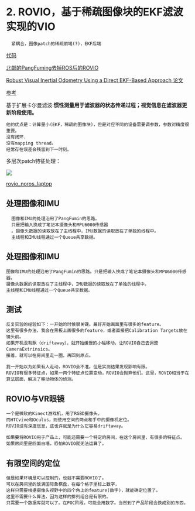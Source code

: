 # 2. ROVIO，基于稀疏图像块的EKF滤波实现的VIO
      紧耦合，图像patch的稀疏前端(?)，EKF后端
      
[代码](https://github.com/Ewenwan/rovio)

[北邮的PangFuming去掉ROS后的ROVIO](https://github.com/Ewenwan/Rovio_NoRos)

[Robust Visual Inertial Odometry Using a Direct EKF-Based Approach 论文](https://www.research-collection.ethz.ch/bitstream/handle/20.500.11850/155340/eth-48374-01.pdf?sequence=1&isAllowed=y)

[参考](http://jinjaysnow.github.io/blog/2017-07/ROVIO%E8%A7%A3%E6%9E%90.html)


基于扩展卡尔曼滤波:**惯性测量用于滤波器的状态传递过程；视觉信息在滤波器更新阶段使用。**

    他的优点是：计算量小(EKF，稀疏的图像块)，但是对应不同的设备需要调参数，参数对精度很重要。
    没有闭环.
    没有mapping thread。
    经常存在误差会残留到下一时刻。
         
     
多层次patch特征处理：

![](http://jinjaysnow.github.io/images/rovio_feature.png)
      

[rovio_noros_laptop](https://github.com/Ewenwan/rovio_noros_laptop)

## 处理图像和IMU

      图像和IMU的处理沿用了PangFumin的思路。
      只是把输入换成了笔记本摄像头和MPU6000传感器
      。摄像头数据的读取放在了主线程中，IMU数据的读取放在了单独的线程中。
      主线程和IMU线程通过一个Queue共享数据。
## 处理图像和IMU

    图像和IMU的处理沿用了PangFumin的思路。只是把输入换成了笔记本摄像头和MPU6000传感器。
    摄像头数据的读取放在了主线程中，IMU数据的读取放在了单独的线程中。
    主线程和IMU线程通过一个Queue共享数据。
## 测试
    反复实验的经验如下：一开始的时候很关键。最好开始画面里有很多的feature。
    这里有很多办法，我会在黑板上画很多的feature，或者直接把Calibration Targets放在镜头前。
    如果开机没有飘（driftaway），就开始缓慢的小幅移动，让ROVIO自己去调整CameraExtrinsics。
    接着，就可以在房间里走一圈，再回到原点。

    我一开始以为如果有人走动，ROVIO会不准。但是实测结果发现影响有限。
    ROVIO有很多特征点，如果一两个特征点位置变动，ROVIO会抛弃他们。这里，ROVIO相当于在算法层面，解决了移动物体的侦测。
## ROVIO与VR眼镜

    一个是微软的Kinect游戏机，用了RGBD摄像头。
    而HTCvive和Oculus，则使用空间的两点和手中的摄像机定位。
    ROVIO没有深度信息，这也许就是为什么它容易driftaway。

    如果要将ROVIO用于产品上，可能还需要一个特定的房间，在这个房间里，有很多的特征点。
    如果房间里是四面白墙，恐怕ROVIO就无法运算了。

## 有限空间的定位

    但是如果环境是可以控制的，也就不需要ROVIO了。
    可以在房间里的放满国际象棋盘，在每个格子里标上数字，
    这样只需要根据摄像头视野中的四个角上的feature(数字)，就能确定位置了。
    这里不需要什么算法，因为这样的排列组合是有限的。
    只需要一个数据库就可以了。在POC阶段，可能会用数字。当然到了产品阶段会换成别的东西。
    
    
    
